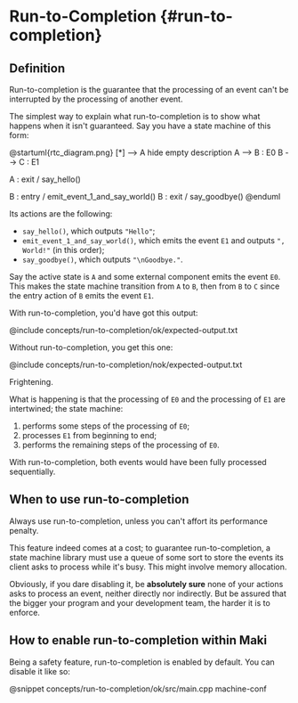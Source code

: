 # Run-to-Completion {#run-to-completion}

## Definition

Run-to-completion is the guarantee that the processing of an event can't be interrupted by the processing of another event.

The simplest way to explain what run-to-completion is to show what happens when it isn't guaranteed. Say you have a state machine of this form:

@startuml{rtc_diagram.png}
[*] --> A
hide empty description
A --> B : E0
B --> C : E1

A : exit / say_hello()

B : entry / emit_event_1_and_say_world()
B : exit / say_goodbye()
@enduml

Its actions are the following:

* `say_hello()`, which outputs `"Hello"`;
* `emit_event_1_and_say_world()`, which emits the event `E1` and outputs `", World!"` (in this order);
* `say_goodbye()`, which outputs `"\nGoodbye."`.

Say the active state is `A` and some external component emits the event `E0`. This makes the state machine transition from `A` to `B`, then from `B` to `C` since the entry action of `B` emits the event `E1`.

With run-to-completion, you'd have got this output:

@include concepts/run-to-completion/ok/expected-output.txt

Without run-to-completion, you get this one:

@include concepts/run-to-completion/nok/expected-output.txt

Frightening.

What is happening is that the processing of `E0` and the processing of `E1` are intertwined; the state machine:

1. performs some steps of the processing of `E0`;
2. processes `E1` from beginning to end;
3. performs the remaining steps of the processing of `E0`.

With run-to-completion, both events would have been fully processed sequentially.

## When to use run-to-completion

Always use run-to-completion, unless you can't affort its performance penalty.

This feature indeed comes at a cost; to guarantee run-to-completion, a state machine library must use a queue of some sort to store the events its client asks to process while it's busy. This might involve memory allocation.

Obviously, if you dare disabling it, be **absolutely sure** none of your actions asks to process an event, neither directly nor indirectly. But be assured that the bigger your program and your development team, the harder it is to enforce.

## How to enable run-to-completion within Maki

Being a safety feature, run-to-completion is enabled by default. You can disable it like so:

@snippet concepts/run-to-completion/ok/src/main.cpp machine-conf
